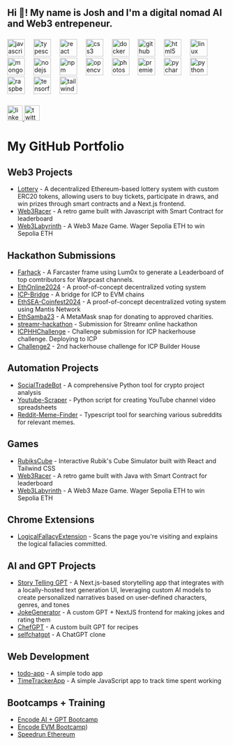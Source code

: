 <h2 align="left">Hi 👋! My name is Josh and I'm a digital nomad AI and Web3 entrepeneur.</h2>

###

<div align="left">
  <img src="https://cdn.jsdelivr.net/gh/devicons/devicon/icons/javascript/javascript-original.svg" height="40" alt="javascript logo"  />
  <img width="12" />
  <img src="https://cdn.jsdelivr.net/gh/devicons/devicon/icons/typescript/typescript-original.svg" height="40" alt="typescript logo"  />
  <img width="12" />
  <img src="https://cdn.jsdelivr.net/gh/devicons/devicon/icons/react/react-original.svg" height="40" alt="react logo"  />
  <img width="12" />
  <img src="https://cdn.jsdelivr.net/gh/devicons/devicon/icons/css3/css3-original.svg" height="40" alt="css3 logo"  />
  <img width="12" />
  <img src="https://cdn.jsdelivr.net/gh/devicons/devicon/icons/docker/docker-original.svg" height="40" alt="docker logo"  />
  <img width="12" />
  <img src="https://cdn.jsdelivr.net/gh/devicons/devicon/icons/github/github-original.svg" height="40" alt="github logo"  />
  <img width="12" />
  <img src="https://cdn.jsdelivr.net/gh/devicons/devicon/icons/html5/html5-original.svg" height="40" alt="html5 logo"  />
  <img width="12" />
  <img src="https://cdn.jsdelivr.net/gh/devicons/devicon/icons/linux/linux-original.svg" height="40" alt="linux logo"  />
  <img width="12" />
  <img src="https://cdn.jsdelivr.net/gh/devicons/devicon/icons/mongodb/mongodb-original.svg" height="40" alt="mongodb logo"  />
  <img width="12" />
  <img src="https://cdn.jsdelivr.net/gh/devicons/devicon/icons/nodejs/nodejs-original.svg" height="40" alt="nodejs logo"  />
  <img width="12" />
  <img src="https://cdn.jsdelivr.net/gh/devicons/devicon/icons/npm/npm-original-wordmark.svg" height="40" alt="npm logo"  />
  <img width="12" />
  <img src="https://cdn.jsdelivr.net/gh/devicons/devicon/icons/opencv/opencv-original.svg" height="40" alt="opencv logo"  />
  <img width="12" />
  <img src="https://cdn.jsdelivr.net/gh/devicons/devicon/icons/photoshop/photoshop-plain.svg" height="40" alt="photoshop logo"  />
  <img width="12" />
  <img src="https://cdn.jsdelivr.net/gh/devicons/devicon/icons/premierepro/premierepro-plain.svg" height="40" alt="premierepro logo"  />
  <img width="12" />
  <img src="https://cdn.jsdelivr.net/gh/devicons/devicon/icons/pycharm/pycharm-original.svg" height="40" alt="pycharm logo"  />
  <img width="12" />
  <img src="https://cdn.jsdelivr.net/gh/devicons/devicon/icons/python/python-original.svg" height="40" alt="python logo"  />
  <img width="12" />
  <img src="https://cdn.jsdelivr.net/gh/devicons/devicon/icons/raspberrypi/raspberrypi-original.svg" height="40" alt="raspberrypi logo"  />
  <img width="12" />
  <img src="https://cdn.jsdelivr.net/gh/devicons/devicon/icons/tensorflow/tensorflow-original.svg" height="40" alt="tensorflow logo"  />
  <img width="12" />
  <img src="https://cdn.jsdelivr.net/gh/devicons/devicon/icons/tailwindcss/tailwindcss-original-wordmark.svg" height="40" alt="tailwindcss logo"  />
</div>

###

<div align="left">
  <a href="https://linkedin.com/in/joshplotkin" target="_blank">
    <img src="https://img.shields.io/static/v1?message=LinkedIn&logo=linkedin&label=&color=0077B5&logoColor=white&labelColor=&style=for-the-badge" height="35" alt="linkedin logo"  />
  </a>
  <a href="https://x.com/criptogringo" target="_blank">
    <img src="https://img.shields.io/static/v1?message=Twitter&logo=twitter&label=&color=1DA1F2&logoColor=white&labelColor=&style=for-the-badge" height="35" alt="twitter logo"  />
  </a>
</div>

# My GitHub Portfolio

## Web3 Projects
- [Lottery](https://github.com/plotJ/Lottery) - A decentralized Ethereum-based lottery system with custom ERC20 tokens, allowing users to buy tickets, participate in draws, and win prizes through smart contracts and a Next.js frontend.
- [Web3Racer](https://github.com/plotj/Web3Racer) - A retro game built with Javascript with Smart Contract for leaderboard
- [Web3Labyrinth](https://github.com/plotj/Web3Labyrinth) - A Web3 Maze Game. Wager Sepolia ETH to win Sepolia ETH


## Hackathon Submissions
- [Farhack](https://github.com/plotJ/farhack) - A Farcaster frame using Lum0x to generate a Leaderboard of top comtributors for Warpcast channels.
- [EthOnline2024](https://github.com/plotj/EthOnline2024) - A proof-of-concept decentralized voting system
- [ICP-Bridge](https://github.com/plotj/ICP-Bridge) - A bridge for ICP to EVM chains
- [EthSEA-Coinfest2024](https://github.com/plotj/EthSEA-Coinfest2024) - A proof-of-concept decentralized voting system using Mantis Network
- [EthSamba23](https://github.com/plotj/EthSamba23) - A MetaMask snap for donating to approved charities.
- [streamr-hackathon](https://github.com/plotj/streamr-hackathon) - Submission for Streamr online hackathon
- [ICPHHChallenge](https://github.com/plotj/ICPHHChallenge) - Challenge submission for ICP hackerhouse challenge. Deploying to ICP
- [Challenge2](https://github.com/plotj/Challenge2) - 2nd hackerhouse challenge for ICP Builder House

## Automation Projects
- [SocialTradeBot](https://github.com/plotj/SocialTradeBot) - A comprehensive Python tool for crypto project analysis
- [Youtube-Scraper](https://github.com/plotj/Youtube-Scraper) - Python script for creating YouTube channel video spreadsheets
- [Reddit-Meme-Finder](https://github.com/plotj/Reddit-Meme-Finder) - Typescript tool for searching various subreddits for relevant memes.

## Games
- [RubiksCube](https://github.com/plotj/RubiksCube) - Interactive Rubik's Cube Simulator built with React and Tailwind CSS
- [Web3Racer](https://github.com/plotj/Web3Racer) - A retro game built with Java with Smart Contract for leaderboard
- [Web3Labyrinth](https://github.com/plotj/Web3Labyrinth) - A Web3 Maze Game. Wager Sepolia ETH to win Sepolia ETH

## Chrome Extensions
- [LogicalFallacyExtension](https://github.com/plotj/LogicalFallacyExtension) - Scans the page you're visiting and explains the logical fallacies committed. 

## AI and GPT Projects
- [Story Telling GPT](https://github.com/plotJ/Story-Telling-GPT) - A Next.js-based storytelling app that integrates with a locally-hosted text generation UI, leveraging custom AI models to create personalized narratives based on user-defined characters, genres, and tones
- [JokeGenerator](https://github.com/plotj/JokeGenerator) - A custom GPT + NextJS frontend for making jokes and rating them
- [ChefGPT](https://github.com/plotj/ChefGPT) - A custom built GPT for recipes
- [selfchatgpt](https://github.com/plotj/selfchatgpt) - A ChatGPT clone

## Web Development
- [todo-app](https://github.com/plotj/todo-app) - A simple todo app
- [TimeTrackerApp](https://github.com/plotj/TimeTrackerApp) - A simple JavaScript app to track time spent working

## Bootcamps + Training
- [Encode AI + GPT Bootcamp](https://www.encode.club/ai-gpt-bootcamp)
- [Encode EVM Bootcamp](https://www.encode.club/evm-bootcamp))
- [Speedrun Ethereum](https://speedrunethereum.com/builders/0x79Af8F15696391A0327178C55f7Ce7C84EC8ad8a)
